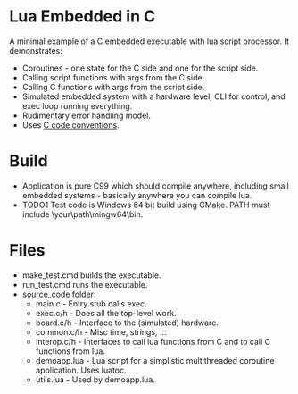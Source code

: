 # Lua Embedded in C

A minimal example of a C embedded executable with lua script processor.
It demonstrates:
- Coroutines - one state for the C side and one for the script side.
- Calling script functions with args from the C side.
- Calling C functions with args from the script side.
- Simulated embedded system with a hardware level, CLI for control, and exec loop running everything.
- Rudimentary error handling model.
- Uses [C code conventions](https://github.com/cepthomas/c_bag_of_tricks/blob/master/conventions.md).

# Build
- Application is pure C99 which should compile anywhere, including small embedded systems - basically anywhere you can compile lua.
- TODO1 Test code is Windows 64 bit build using CMake. PATH must include \your\path\mingw64\bin.

# Files
- make_test.cmd builds the executable.
- run_test.cmd runs the executable.
- source_code folder:
    - main.c - Entry stub calls exec.
    - exec.c/h - Does all the top-level work.
    - board.c/h - Interface to the (simulated) hardware.
    - common.c/h - Misc time, strings, ...
    - interop.c/h - Interfaces to call lua functions from C and to call C functions from lua.
    - demoapp.lua - Lua script for a simplistic multithreaded coroutine application. Uses luatoc.
    - utils.lua - Used by demoapp.lua.
